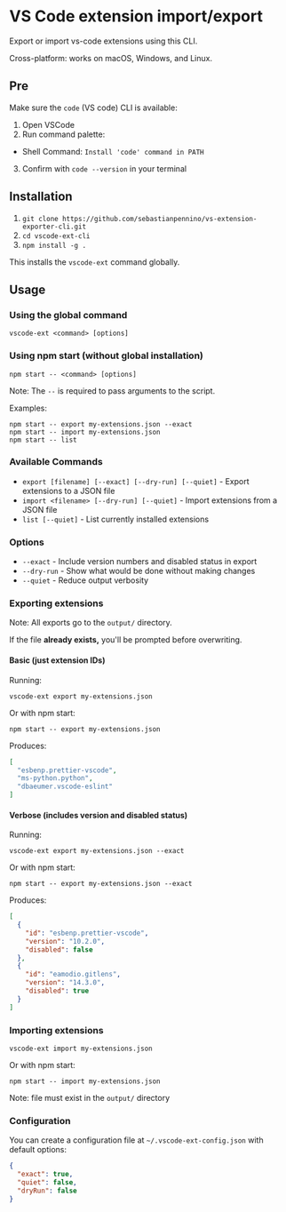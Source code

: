 # VS Code extension import/export
Export or import vs-code extensions using this CLI.

Cross-platform: works on macOS, Windows, and Linux.

## Pre
Make sure the `code` (VS code) CLI is available:
1. Open VSCode
2. Run command palette: 
  - Shell Command: `Install 'code' command in PATH`
3. Confirm with `code --version` in your terminal

## Installation
1. `git clone https://github.com/sebastianpennino/vs-extension-exporter-cli.git`
2. `cd vscode-ext-cli`
3. `npm install -g .`

This installs the `vscode-ext` command globally.

## Usage

### Using the global command

```shell
vscode-ext <command> [options]
```

### Using npm start (without global installation)

```shell
npm start -- <command> [options]
```

Note: The `--` is required to pass arguments to the script.

Examples:
```shell
npm start -- export my-extensions.json --exact
npm start -- import my-extensions.json
npm start -- list
```

### Available Commands

- `export [filename] [--exact] [--dry-run] [--quiet]` - Export extensions to a JSON file
- `import <filename> [--dry-run] [--quiet]` - Import extensions from a JSON file
- `list [--quiet]` - List currently installed extensions

### Options

- `--exact` - Include version numbers and disabled status in export
- `--dry-run` - Show what would be done without making changes
- `--quiet` - Reduce output verbosity

### Exporting extensions

Note: All exports go to the `output/` directory.

If the file **already exists,** you'll be prompted before overwriting.

#### Basic (just extension IDs)

Running:

```shell
vscode-ext export my-extensions.json
```

Or with npm start:

```shell
npm start -- export my-extensions.json
```

Produces:

```json
[
  "esbenp.prettier-vscode",
  "ms-python.python",
  "dbaeumer.vscode-eslint"
]
```

#### Verbose (includes version and disabled status)

Running:

```
vscode-ext export my-extensions.json --exact
```

Or with npm start:

```shell
npm start -- export my-extensions.json --exact
```

Produces:

```json
[
  {
    "id": "esbenp.prettier-vscode",
    "version": "10.2.0",
    "disabled": false
  },
  {
    "id": "eamodio.gitlens",
    "version": "14.3.0",
    "disabled": true
  }
]
```

### Importing extensions

```shell
vscode-ext import my-extensions.json
```

Or with npm start:

```shell
npm start -- import my-extensions.json
```

Note: file must exist in the `output/` directory

### Configuration

You can create a configuration file at `~/.vscode-ext-config.json` with default options:

```json
{
  "exact": true,
  "quiet": false,
  "dryRun": false
}
```